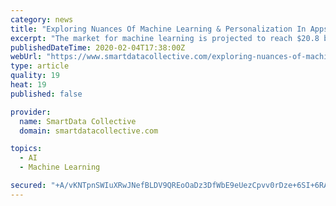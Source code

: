 ```yaml
---
category: news
title: "Exploring Nuances Of Machine Learning & Personalization In Apps"
excerpt: "The market for machine learning is projected to reach $20.8 billion by 2024. It is unbelievable that it was only worth $1.6 billion back in 2017. This means that the market has been growing around 45% a year over the course of a decade. The rapid growth in the machine learning market is largely attributed to the growing list of applications for it."
publishedDateTime: 2020-02-04T17:38:00Z
webUrl: "https://www.smartdatacollective.com/exploring-nuances-of-machine-learning-personalization-in-apps/"
type: article
quality: 19
heat: 19
published: false

provider:
  name: SmartData Collective
  domain: smartdatacollective.com

topics:
  - AI
  - Machine Learning

secured: "+A/vKNTpnSWIuXRwJNefBLDV9QREoOaDz3DfWbE9eUezCpvv0rDze+6SI+6RAtIvUKPkLx4evOPWX9bJHON9HurGlEflRr8IFMPXqfmsgFSoFVGHpruSozKPHovem4sWQ7pVZWTMeoOsMO89iMcQH49NCTIzU+ucuejvUp4//FDIAexLjnRzokIUvA4+d36MOAjfzccTe3w099b4q6gkiZ0hyONy/dziq5/8LdlQGUig4/uJxZkndwQgspAEhbNW4mFVEh+jJQP32NKcJix2n/6NSat91u7wVDfu+KBWrn4Gq8yC4oiglRBYj9RidE+dPqBOcYhC8rcsYxjp5jIopV6T/ZYIPMeDIXGnBdTfOPUxXIYhJJcdMslQVtcxITURQTctDGoTnj1jBYkfKe4ZJ6e4LagqUfNkOhL7+FJGpZQTkpk5sXLJKXmhdhASNLAd4VDs9kx6a0ErP+7dV+T5773mNiFLK45Q6+qdXVS7TPs=;ZB+FzZal0afggvdDqapShg=="
---
```


